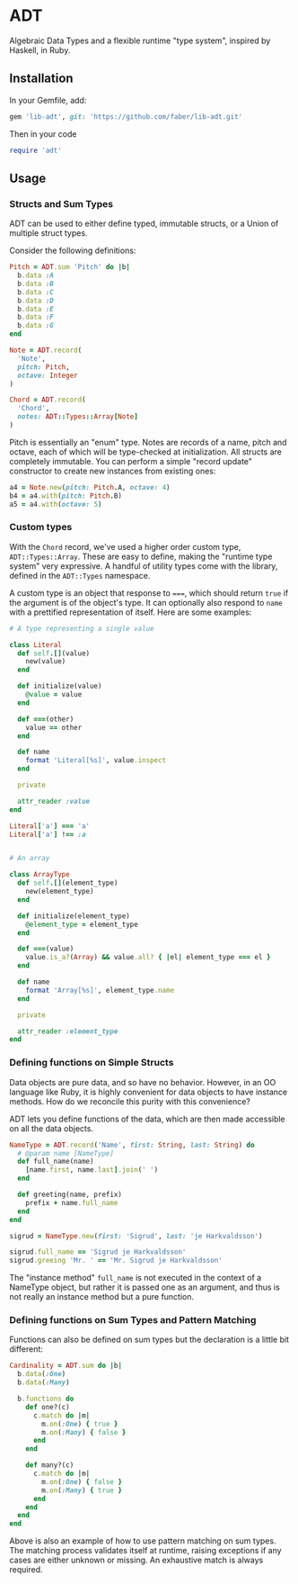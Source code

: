 # ADT

Algebraic Data Types and a flexible runtime "type system", inspired by Haskell,
in Ruby.

## Installation

In your Gemfile, add:

```ruby
gem 'lib-adt', git: 'https://github.com/faber/lib-adt.git'
```

Then in your code

```ruby
require 'adt'
```


## Usage

### Structs and Sum Types

ADT can be used to either define typed, immutable structs, or a Union of
multiple struct types.

Consider the following definitions:

```ruby
Pitch = ADT.sum 'Pitch' do |b|
  b.data :A
  b.data :B
  b.data :C
  b.data :D
  b.data :E
  b.data :F
  b.data :G
end

Note = ADT.record(
  'Note',
  pitch: Pitch,
  octave: Integer
)

Chord = ADT.record(
  'Chord',
  notes: ADT::Types::Array[Note]
)

```

Pitch is essentially an "enum" type. Notes are records of a name, pitch and
octave, each of which will be type-checked at initialization. All structs are
completely immutable. You can perform a simple "record update" constructor to
create new instances from existing ones:

```ruby
a4 = Note.new(pitch: Pitch.A, octave: 4)
b4 = a4.with(pitch: Pitch.B)
a5 = a4.with(octave: 5)
```


### Custom types

With the `Chord` record, we've used a higher order custom type,
`ADT::Types::Array`. These are easy to define, making the "runtime type system"
very expressive. A handful of utility types come with the library, defined in the
`ADT::Types` namespace.

A custom type is an object that response to `===`, which should return `true` if
the argument is of the object's type. It can optionally also respond to `name`
with a prettified representation of itself. Here are some examples:

```ruby
# A type representing a single value

class Literal
  def self.[](value)
    new(value)
  end

  def initialize(value)
    @value = value
  end

  def ===(other)
    value == other
  end

  def name
    format 'Literal[%s]', value.inspect
  end

  private

  attr_reader :value
end

Literal['a'] === 'a'
Literal['a'] !== :a


# An array

class ArrayType
  def self.[](element_type)
    new(element_type)
  end

  def initialize(element_type)
    @element_type = element_type
  end

  def ===(value)
    value.is_a?(Array) && value.all? { |el| element_type === el }
  end

  def name
    format 'Array[%s]', element_type.name
  end

  private

  attr_reader :element_type
end

```


### Defining functions on Simple Structs

Data objects are pure data, and so have no behavior. However, in an OO language
like Ruby, it is highly convenient for data objects to have instance methods.
How do we reconcile this purity with this convenience?

ADT lets you define functions of the data, which are then made accessible on all
the data objects.

```ruby
NameType = ADT.record('Name', first: String, last: String) do
  # @param name [NameType]
  def full_name(name)
    [name.first, name.last].join(' ')
  end

  def greeting(name, prefix)
    prefix + name.full_name
  end
end

sigrud = NameType.new(first: 'Sigrud', last: 'je Harkvaldsson')

sigrud.full_name == 'Sigrud je Harkvaldsson'
sigrud.greeing 'Mr. ' == 'Mr. Sigrud je Harkvaldsson'
```

The "instance method" `full_name` is not executed in the context of a NameType
object, but rather it is passed one as an argument, and thus is not really an
instance method but a pure function.

### Defining functions on Sum Types and Pattern Matching

Functions can also be defined on sum types but the declaration is a little bit
different:

```ruby
Cardinality = ADT.sum do |b|
  b.data(:One)
  b.data(:Many)

  b.functions do
    def one?(c)
      c.match do |m|
        m.on(:One) { true }
        m.on(:Many) { false }
      end
    end

    def many?(c)
      c.match do |m|
        m.on(:One) { false }
        m.on(:Many) { true }
      end
    end
  end
end

```

Above is also an example of how to use pattern matching on sum types. The
matching process validates itself at runtime, raising exceptions if any cases
are either unknown or missing. An exhaustive match is always required.
